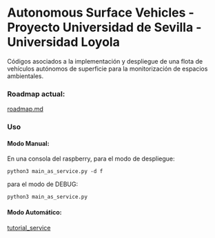# Autonomous Surface Vehicles - Proyecto Universidad de Sevilla - Universidad Loyola

Códigos asociados a la implementación y despliegue de una flota de vehículos
autónomos de superficie para la monitorización de espacios ambientales.

### Roadmap actual:
[roadmap.md](roadmap.md)


### Uso
#### Modo Manual:
En una consola del raspberry, para el modo de despliegue:
```shell script
python3 main_as_service.py -d f
```
para el modo de DEBUG:
```shell script
python3 main_as_service.py
```

#### Modo Automático:
[tutorial_service](tutorial_servicio.md)